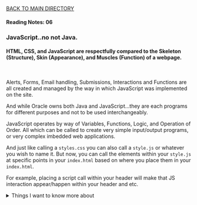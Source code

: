 [BACK TO MAIN DIRECTORY](../README.md)

#### Reading Notes: 06

### JavaScript..no not Java.

#### HTML, CSS, and JavaScript are respectfully compared to the Skeleton (Structure), Skin (Appearance), and Muscles (Function) of a webpage.

<br>

Alerts, Forms, Email handling, Submissions, Interactions and Functions are all created and managed by the way in which JavaScript was implemented on the site.

And while Oracle owns both Java and JavaScript...they are each programs for different purposes and not to be used interchangeably.

JavaScript operates by way of Variables, Functions, Logic, and Operation of Order. All which can be called to create very simple input/output programs, or very complex imbedded web applications.

And just like calling a `styles.css` you can also call a `style.js` or whatever you wish to name it. But now, you can call the elements within your `style.js` at specific points in your `index.html` based on where you place them in your `index.html`. 

For example, placing a script call within your header will make that JS interaction appear/happen within your header and etc.


<details>
<summary>Things I want to know more about</summary>

Begin writing here...
  
</details>